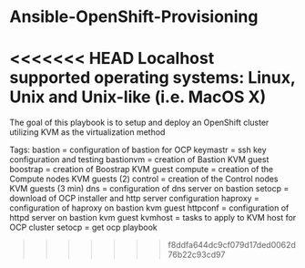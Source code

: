 # Ansible-OpenShift-Provisioning

<<<<<<< HEAD
Localhost supported operating systems: Linux, Unix and Unix-like (i.e. MacOS X)
=======
The goal of this playbook is to setup and deploy an OpenShift cluster utilizing KVM as the virtualization method

Tags:
bastion = configuration of bastion for OCP
keymastr = ssh key configuration and testing
bastionvm = creation of Bastion KVM guest
boostrap = creation of Boostrap KVM guest
compute = creation of the Compute nodes KVM guests (2)
control = creation of the Control nodes KVM guests (3 min)
dns = configuration of dns server on bastion
setocp = download of OCP installer and http server configuration
haproxy = configuration of haproxy on bastion kvm guest
httpconf = configuration of httpd server on bastion kvm guest
kvmhost = tasks to apply to KVM host for OCP cluster
setocp = get ocp playbook

>>>>>>> f8ddfa644dc9cf079d17ded0062d76b22c93cd97
 
